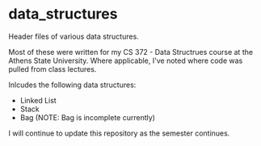 # data_structures
Header files of various data structures.

Most of these were written for my CS 372 - Data Structrues course
at the Athens State University. Where applicable, I've noted 
where code was pulled from class lectures.

Inlcudes the following data structures:
- Linked List
- Stack
- Bag (NOTE: Bag is incomplete currently)

I will continue to update this repository as the semester continues. 
